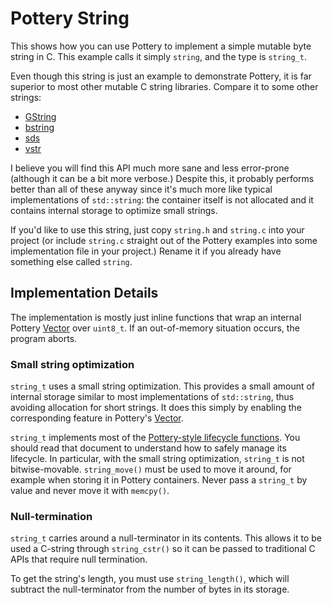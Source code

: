 # Pottery String

This shows how you can use Pottery to implement a simple mutable byte string in C. This example calls it simply `string`, and the type is `string_t`.

Even though this string is just an example to demonstrate Pottery, it is far superior to most other mutable C string libraries. Compare it to some other strings:

- [GString](https://developer.gnome.org/glib/stable/glib-Strings.html)
- [bstring](http://mike.steinert.ca/bstring/)
- [sds](https://github.com/antirez/sds#how-sds-strings-work)
- [vstr](http://www.and.org/vstr/tutorial#hw_s)

I believe you will find this API much more sane and less error-prone (although it can be a bit more verbose.) Despite this, it probably performs better than all of these anyway since it's much more like typical implementations of `std::string`: the container itself is not allocated and it contains internal storage to optimize small strings.

If you'd like to use this string, just copy `string.h` and `string.c` into your project (or include `string.c` straight out of the Pottery examples into some implementation file in your project.) Rename it if you already have something else called `string`.

## Implementation Details

The implementation is mostly just inline functions that wrap an internal Pottery [Vector](../../docs/containers/vector.md) over `uint8_t`. If an out-of-memory situation occurs, the program aborts.

### Small string optimization

`string_t` uses a small string optimization. This provides a small amount of internal storage similar to most implementations of `std::string`, thus avoiding allocation for short strings. It does this simply by enabling the corresponding feature in Pottery's [Vector](../../../include/pottery/vector/).

`string_t` implements most of the [Pottery-style lifecycle functions](../../../docs/lifecycle.md). You should read that document to understand how to safely manage its lifecycle. In particular, with the small string optimization, `string_t` is not bitwise-movable. `string_move()` must be used to move it around, for example when storing it in Pottery containers. Never pass a `string_t` by value and never move it with `memcpy()`.

### Null-termination

`string_t` carries around a null-terminator in its contents. This allows it to be used a C-string through `string_cstr()` so it can be passed to traditional C APIs that require null termination.

To get the string's length, you must use `string_length()`, which will subtract the null-terminator from the number of bytes in its storage.
